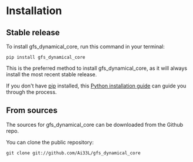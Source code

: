 # Installation

## Stable release

To install gfs_dynamical_core, run this command in your terminal:

```
pip install gfs_dynamical_core
```

This is the preferred method to install gfs_dynamical_core, as it will always install the most recent stable release.

If you don't have [pip](https://pip.pypa.io) installed, this [Python installation guide](http://docs.python-guide.org/en/latest/starting/installation/) can guide you through the process.

## From sources

The sources for gfs_dynamical_core can be downloaded from the Github repo.

You can clone the public repository:

```
git clone git://github.com/Ai33L/gfs_dynamical_core
```
